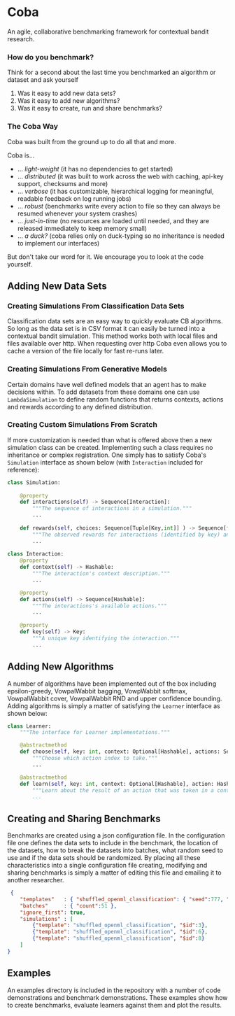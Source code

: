 # Coba

An agile, collaborative benchmarking framework for contextual bandit research.

### How do you benchmark?

Think for a second about the last time you benchmarked an algorithm or dataset and ask yourself

 1. Was it easy to add new data sets?
 2. Was it easy to add new algorithms?
 3. Was it easy to create, run and share benchmarks?

### The Coba Way
 
 Coba was built from the ground up to do all that and more.
 
 Coba is...
 
 * ... *light-weight* (it has no dependencies to get started)
 * ... *distributed* (it was built to work across the web with caching, api-key support, checksums and more)
 * ... *verbose* (it has customizable, hierarchical logging for meaningful, readable feedback on log running jobs)
 * ... *robust* (benchmarks write every action to file so they can always be resumed whenever your system crashes)
 * ... *just-in-time* (no resources are loaded until needed, and they are released immediately to keep memory small)
 * ... *a duck?* (coba relies only on duck-typing so no inheritance is needed to implement our interfaces)
 
 But don't take our word for it. We encourage you to look at the code yourself.
 
 ## Adding New Data Sets
 
 ### Creating Simulations From Classification Data Sets
 
 Classification data sets are an easy way to quickly evaluate CB algorithms. So long as the data set is in CSV format it can easily be turned into a contextual bandit simulation. This method works both with local files and files available over http. When requesting over http Coba even allows you to cache a version of the file locally for fast re-runs later.
 
 ### Creating Simulations From Generative Models
 
 Certain domains have well defined models that an agent has to make decisions within. To add datasets from these domains one can use `LambdaSimulation` to define random functions that returns contexts, actions and rewards according to any defined distribution. 
 
 ### Creating Custom Simulations From Scratch
 
 If more customization is needed than what is offered above then a new simulation class can be created. Implementing such a class requires no inheritance or complex registration. One simply has to satisfy Coba's `Simulation` interface as shown below (with `Interaction` included for reference):
 
```python
class Simulation:
 
    @property
    def interactions(self) -> Sequence[Interaction]:
        """The sequence of interactions in a simulation."""
        ...
    
    def rewards(self, choices: Sequence[Tuple[Key,int]] ) -> Sequence[float]:
        """The observed rewards for interactions (identified by key) and their selected action indexes."""
        ...
    
class Interaction:
    @property
    def context(self) -> Hashable:
        """The interaction's context description."""
        ...

    @property
    def actions(self) -> Sequence[Hashable]:
        """The interactions's available actions."""
        ...
    
    @property
    def key(self) -> Key:
        """A unique key identifying the interaction."""
        ...
```

 ## Adding New Algorithms
 
 A number of algorithms have been implemented out of the box including epsilon-greedy, VowpalWabbit bagging, VowpWabbit softmax, VowpalWabbit cover, VowpalWabbit RND and upper confidence bounding. Adding algorithms is simply a matter of satisfying the `Learner` interface as shown below:
 
```python
class Learner:
    """The interface for Learner implementations."""

    @abstractmethod
    def choose(self, key: int, context: Optional[Hashable], actions: Sequence[Hashable]) -> int:
        """Choose which action index to take."""
        ...

    @abstractmethod
    def learn(self, key: int, context: Optional[Hashable], action: Hashable, reward: float) -> None:
        """Learn about the result of an action that was taken in a context.
        ...
```
 
 ## Creating and Sharing Benchmarks
 
 Benchmarks are created using a json configuration file. In the configuration file one defines the data sets to include in the benchmark, the location of the datasets, how to break the datasets into batches, what random seed to use and if the data sets should be randomized. By placing all these characteristics into a single configuration file creating, modifying and sharing benchmarks is simply a matter of editing this file and emailing it to another researcher.
 
```json
 {
    "templates"   : { "shuffled_openml_classification": { "seed":777, "type":"classification", "from": {"format":"openml", "id":"$id"} }},
    "batches"     : { "count":51 },
    "ignore_first": true,
    "simulations" : [
        {"template": "shuffled_openml_classification", "$id":3},
        {"template": "shuffled_openml_classification", "$id":6},
        {"template": "shuffled_openml_classification", "$id":8}
    ]
}
```
 
 ## Examples
 
 An examples directory is included in the repository with a number of code demonstrations and benchmark demonstrations. These examples show how to create benchmarks, evaluate learners against them and plot the results.
